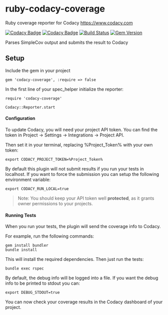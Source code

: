 # ruby-codacy-coverage

Ruby coverage reporter for Codacy https://www.codacy.com

[![Codacy Badge](https://api.codacy.com/project/badge/grade/72a7aaa0e3fd4a8db27607da159d3daa)](https://www.codacy.com/app/Codacy/ruby-codacy-coverage)
[![Codacy Badge](https://api.codacy.com/project/badge/coverage/72a7aaa0e3fd4a8db27607da159d3daa)](https://www.codacy.com/app/Codacy/ruby-codacy-coverage)
[![Build Status](https://circleci.com/gh/codacy/ruby-codacy-coverage.png?style=shield&circle-token=:circle-token)](https://circleci.com/gh/codacy/ruby-codacy-coverage)
[![Gem Version](https://badge.fury.io/rb/codacy-coverage.svg)](https://badge.fury.io/rb/codacy-coverage)

Parses SimpleCov output and submits the result to Codacy

## Setup

Include the gem in your project

```
gem 'codacy-coverage', :require => false
```

In the first line of your spec_helper initialize the reporter:

```
require 'codacy-coverage'

Codacy::Reporter.start
```


#### Configuration

To update Codacy, you will need your project API token. You can find the token in Project -> Settings -> Integrations -> Project API.

Then set it in your terminal, replacing %Project_Token% with your own token:

```
export CODACY_PROJECT_TOKEN=%Project_Token%
```

By default this plugin will not submit results if you run your tests in localhost. If you want to force the submission you can setup the following environment variable:

```
export CODACY_RUN_LOCAL=true
```

> Note: You should keep your API token well **protected**, as it grants owner permissions to your projects.

#### Running Tests

When you run your tests, the plugin will send the coverage info to Codacy.

For example, run the following commands:

```
gem install bundler
bundle install
```

This will install the required dependencies. Then just run the tests:

```
bundle exec rspec
```

By default, the debug info will be logged into a file. If you want the debug info to be printed to stdout you can:

```
export DEBUG_STDOUT=true
```

You can now check your coverage results in the Codacy dashboard of your project.
